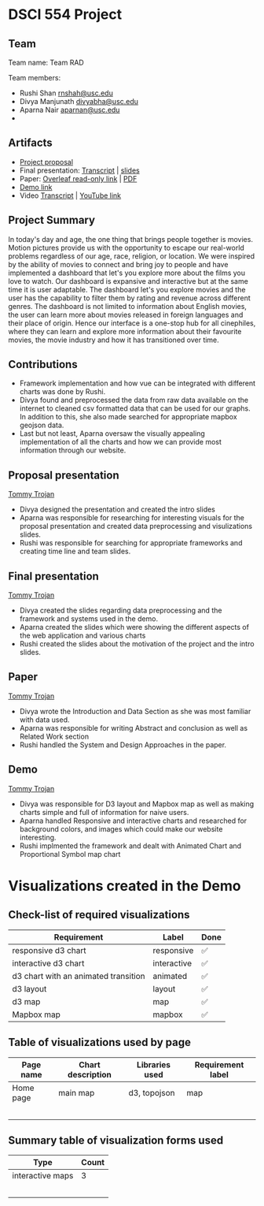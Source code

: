 # DSCI 554 Project

## Team

<!-- 🎒 Complete to include all the information requested. -->

Team name: Team RAD

Team members:

- Rushi Shan <rnshah@usc.edu>
- Divya Manjunath <divyabha@usc.edu>
- Aparna Nair <aparnan@usc.edu>
-

## Artifacts

<!-- 🎒 Complete and ensure that all the links work! -->

- [Project proposal]()
- Final presentation: [Transcript](presentation/TRANSCRIPT.md) | [slides](presentation/presentation.pdf)
- Paper: [Overleaf read-only link](https://www.overleaf.com/read/btvmfhdyrbvk) | [PDF](paper/paper.pdf)
- [Demo link](demo/dist/)
- Video [Transcript](video/TRANSCRIPT.md) | [YouTube link]()


## Project Summary

<!-- 🎒 Add a project summary here in 250 words or less. -->
In today's day and age, the one thing that brings people together is movies. Motion pictures provide us with the opportunity to escape our real-world problems regardless of our age, race, religion, or location. We were inspired by the ability of movies to connect and bring joy to people and have implemented a dashboard that let's you explore more about the films you love to watch. 
Our dashboard is expansive and interactive but at the same time it is user adaptable. The dashboard let's you explore movies and the user has the capability to filter them by rating and revenue across different genres. The dashboard is not limited to information about English movies, the user can learn more about movies released in foreign languages and their place of origin.
Hence our interface is a one-stop hub for all cinephiles, where they can learn and explore more information about their favourite movies, the movie industry and how it has transitioned over time. 

## Contributions

<!-- 🎒 Complete for each project member. -->
- Framework implementation and how vue can be integrated with different charts was done by Rushi.
- Divya found and preprocessed the data from raw data available on the internet to cleaned csv formatted data that can be used for our graphs. In addition to this, she also made searched for appropriate mapbox geojson data.
- Last but not least, Aparna oversaw the visually appealing implementation of all the charts and how we can provide most information through our website.

## Proposal presentation

[Tommy Trojan](mailto:tommy@usc.edu)

- Divya designed the presentation and created the intro slides 
- Aparna was responsible for researching for interesting visuals for the proposal presentation and created data preprocessing and visulizations slides.
- Rushi was responsible for searching for appropriate frameworks and creating time line and team slides.

## Final presentation

[Tommy Trojan](mailto:tommy@usc.edu)

- Divya created the slides regarding data preprocessing and the framework and systems used in the demo.
- Aparna created the slides which were showing the different aspects of the web application and various charts
- Rushi created the slides about the motivation of the project and the intro slides.

## Paper

[Tommy Trojan](mailto:tommy@usc.edu)

- Divya wrote the Introduction and Data Section as she was most familiar with data used.
- Aparna was responsible for writing Abstract and conclusion as well as Related Work section
- Rushi handled the System and Design Approaches in the paper.

## Demo

[Tommy Trojan](mailto:tommy@usc.edu)

- Divya was responsible for D3 layout and Mapbox map as well as making charts simple and full of information for naive users.
- Aparna handled Responsive and interactive charts and researched for background colors, and images which could make our website interesting.
- Rushi implmented the framework and dealt with Animated Chart and Proportional Symbol map chart

# Visualizations created in the Demo

## Check-list of required visualizations

<!-- 🎒 Complete the table using ✅ or ❌. -->

| Requirement                            | Label        | Done |
| -------------------------------------- | ------------ | ---- |
| responsive d3 chart                    | responsive   |    ✅    |
| interactive d3 chart                   | interactive  |     ✅   |
| d3 chart with an animated transition   | animated     |     ✅   |
| d3 layout                              | layout       |      ✅  |
| d3 map                                 | map          |     ✅   |
| Mapbox map                             | mapbox       |      ✅  |


## Table of visualizations used by page

<!-- 🎒 Complete the table using the Label of the required visualizations. -->

| Page name | Chart description | Libraries used | Requirement label |
| --------- | ----------------- | -------------- | ----------------- |
| Home page | main map          | d3, topojson   | map               |
|           |                   |                |                   |
|           |                   |                |                   |
|           |                   |                |                   |
|           |                   |                |                   |
|           |                   |                |                   |

## Summary table of visualization forms used

<!-- 🎒 Complete the table . -->

| Type             | Count |
| ---------------- | ----- |
| interactive maps | 3     |
|                  |       |
|                  |       |
|                  |       |
|                  |       |
|                  |       |
